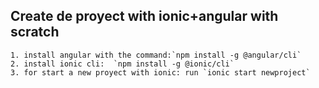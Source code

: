 ## Create de proyect with ionic+angular with scratch
    1. install angular with the command:`npm install -g @angular/cli`
    2. install ionic cli:  `npm install -g @ionic/cli`
    3. for start a new proyect with ionic: run `ionic start newproject`
